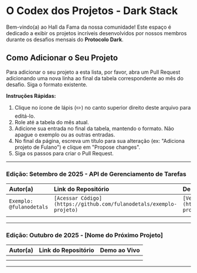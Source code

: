#  O Codex dos Projetos - Dark Stack

Bem-vindo(a) ao Hall da Fama da nossa comunidade! Este espaço é dedicado a exibir os projetos incríveis desenvolvidos por nossos membros durante os desafios mensais do **Protocolo Dark**.

## Como Adicionar o Seu Projeto

Para adicionar o seu projeto a esta lista, por favor, abra um Pull Request adicionando uma nova linha ao final da tabela correspondente ao mês do desafio. Siga o formato existente.

**Instruções Rápidas:**
1.  Clique no ícone de lápis (✏️) no canto superior direito deste arquivo para editá-lo.
2.  Role até a tabela do mês atual.
3.  Adicione sua entrada no final da tabela, mantendo o formato. Não apague o exemplo ou as outras entradas.
4.  No final da página, escreva um título para sua alteração (ex: "Adiciona projeto de Fulano") e clique em "Propose changes".
5.  Siga os passos para criar o Pull Request.

---

### Edição: Setembro de 2025 - API de Gerenciamento de Tarefas

| Autor(a) | Link do Repositório | Demo ao Vivo |
| :--- | :--- | :--- |
| `Exemplo: @fulanodetals` | `[Acessar Código](https://github.com/fulanodetals/exemplo-projeto)` | `[Ver App](https://exemplo-projeto.vercel.app/)` |
| | | |

---

### Edição: Outubro de 2025 - [Nome do Próximo Projeto]

| Autor(a) | Link do Repositório | Demo ao Vivo |
| :--- | :--- | :--- |
| | | |
| | | |

---